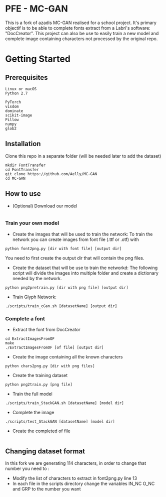 # PFE - MC-GAN

This is a fork of azadis MC-GAN realised for a school project. It's primary objectif is to 
be able to complete fonts extract from a Labri's software: "DocCreator". This project can also 
be use to easily train a new model and complete image containing characters not processed by the 
original repo.

# Getting Started

## Prerequisites

```
Linux or macOS
Python 2.7

PyTorch
visdom
dominate
scikit-image
Pillow
numpy
glob2
```

## Installation

Clone this repo in a separate folder (will be needed later to add the dataset)

```
mkdir FontTransfer
cd FontTransfer
git clone https://github.com/Aelly/MC-GAN
cd MC-GAN
```

## How to use

- (Optional) Download our model
```

```

### Train your own model

- Create the images that will be used to train the network:
To train the network you can create images from font file (.ttf or .otf) with
```
python font2png.py [dir with font file] [output dir]
```
You need to first create the output dir that will contain the png files.

- Create the dataset that will be use to train the networkd:
The following script will divide the images into multiple folder and create a dictionary needed by the network.
```
python png2pretrain.py [dir with png file] [output dir]
```

- Train Glyph Network:
```
./scripts/train_cGan.sh [datasetName] [output dir]

```
### Complete a font

- Extract the font from DocCreator
```
cd ExtractImagesFromOF
make
./ExtractImagesFromOF [of file] [output dir]
```

- Create the image containing all the known characters 
```
python chars2png.py [dir with png files]
```

- Create the training dataset
```
python png2train.py [png file]
```

- Train the full model
```
./scripts/train_StackGAN.sh [datasetName] [model dir]
```

- Complete the image
```
./scripts/test_StackGAN [datasetName] [model dir]
```

- Create the completed of file
```

```
## Changing dataset format

In this fork we are generating 114 characters, in order to change that number you need to :
- Modify the list of characters to extract in font2png.py line 13
- In each file in the scripts directory change the variables IN_NC O_NC and GRP to the number you want

